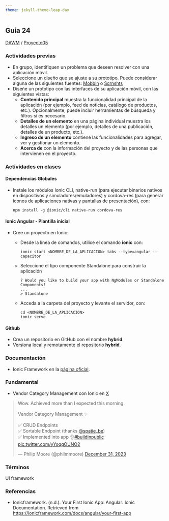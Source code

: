 ```yaml
---
theme: jekyll-theme-leap-day
---
```


## Guía 24

[DAWM](/DAWM/) / [Proyecto05](/DAWM/proyectos/2024/proyecto05)

### Actividades previas

* En grupo, identifiquen un problema que deseen resolver con una aplicación móvil.
* Seleccione un diseño que se ajuste a su prototipo. Puede considerar alguna de las siguientes fuentes: [Mobbin](https://mobbin.com/browse/android/apps) o [Scrnshts](https://scrnshts.club/) 
* Diseñe un prototipo con las interfaces de su aplicación móvil, con las siguientes vistas:
  + **Contenido principal** muestra la funcionalidad principal de la aplicación (por ejemplo, feed de noticias, catálogo de productos, etc.). Opcionalmente, puede incluir herramientas de búsqueda y filtros si es necesario.
  + **Detalles de un elemento** en una página individual muestra los detalles un elemento (por ejemplo, detalles de una publicación, detalles de un producto, etc.).
  + **Ingreso de un elemento** contiene las funcionalidades para agregar, ver y gestionar un elemento.
  + **Acerca de** con la información del proyecto y de las personas que intervienen en el proyecto.

### Actividades en clases

#### Dependencias Globales

* Instale los módulos Ionic CLI, native-run (para ejecutar binarios nativos en dispositivos y simuladores/emuladores) y cordova-res (para generar íconos de aplicaciones nativas y pantallas de presentación), con: 

  ```command
  npm install -g @ionic/cli native-run cordova-res
  ```
#### Ionic Angular - Plantilla inicial

* Cree un proyecto en Ionic:
  + Desde la línea de comandos, utilice el comando **ionic** con: 

    ```command
    ionic start <NOMBRE_DE_LA_APLICACION> tabs --type=angular --capacitor
    ```

  + Seleccione el tipo componente Standalone para construir la aplicación

  	```
  	? Would you like to build your app with NgModules or Standalone Components?
  	...
  	> Standalone
  	```

  + Acceda a la carpeta del proyecto y levante el servidor, con:

	```command
	cd <NOMBRE_DE_LA_APLICACION> 
	ionic serve
	```


#### Github

* Crea un repositorio en GitHub con el nombre **hybrid**.
* Versiona local y remotamente el repositorio **hybrid**.

### Documentación

* Ionic Framework en la [página oficial](https://ionicframework.com/).

### Fundamental

* Vendor Category Management con Ionic en [X](https://twitter.com/Ionicframework)

<blockquote class="twitter-tweet" data-media-max-width="560"><p lang="en" dir="ltr">Wow. Achieved more than I expected this morning.<br><br>Vendor Category Management ✨<br><br>✅ CRUD Endpoints<br>✅ Sortable Endpoint (thanks <a href="https://twitter.com/spatie_be?ref_src=twsrc%5Etfw">@spatie_be</a>)<br>✅ Implemented into app 👌<a href="https://twitter.com/hashtag/buildinpublic?src=hash&amp;ref_src=twsrc%5Etfw">#buildinpublic</a> <a href="https://t.co/yYoqqOUNO2">pic.twitter.com/yYoqqOUNO2</a></p>&mdash; Philip Moore (@philmmoore) <a href="https://twitter.com/philmmoore/status/1741406339924943136?ref_src=twsrc%5Etfw">December 31, 2023</a></blockquote> <script async src="https://platform.twitter.com/widgets.js" charset="utf-8"></script>

### Términos

UI framework

### Referencias

* Ionicframework. (n.d.). Your First Ionic App: Angular: Ionic Documentation. Retrieved from https://ionicframework.com/docs/angular/your-first-app
